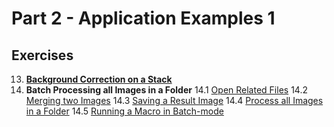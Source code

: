 # Part 2 - Application Examples 1

## Exercises

13. **[Background Correction on a Stack ](./ex/ex13-01.md)**
14. **Batch Processing all Images in a Folder**
  14.1 [Open Related Files](./ex/ex14-01.md)
  14.2 [Merging two Images](./ex/ex14-02.md)
  14.3 [Saving a Result Image](./ex/ex14-03.md)
  14.4 [Process all Images in a Folder](./ex/ex14-04.md)
  14.5 [Running a Macro in Batch-mode](./ex/ex14-05.md)  

